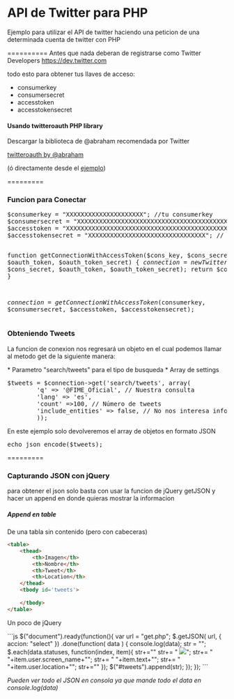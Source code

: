 API de Twitter para PHP
==========

Ejemplo para utilizar el API de twitter haciendo una peticion de una determinada cuenta de twitter con PHP 

==========
Antes que nada deberan de registrarse como Twitter Developers 
https://dev.twitter.com

todo esto para obtener tus llaves de acceso:
* consumerkey
* consumersecret
* accesstoken
* accesstokensecret

<h4>Usando twitteroauth PHP library</h4>

<p>Descargar la biblioteca de  @abraham recomendada por Twitter</p>
<a href="https://dev.twitter.com/overview/api/twitter-libraries">twitteroauth by @abraham</a>
<p>(ó directamente desde el <a href="https://github.com/deache/Twitter_API_Example/tree/master/example">ejemplo</a>)</p>

=========
<h3>Funcion para Conectar</h3>
<pre>
$consumerkey = "XXXXXXXXXXXXXXXXXXXXX"; //tu consumerkey
$consumersecret = "XXXXXXXXXXXXXXXXXXXXXXXXXXXXXXXXXXXXXXXXX"; //tu consumersecretkey
$accesstoken = "XXXXXXXXXXXXXXXXXXXXXXXXXXXXXXXXXXXXXXXXXXXXXX"; // tu access token
$accesstokensecret = "XXXXXXXXXXXXXXXXXXXXXXXXXXXXXXXX"; // tu access token secret


function getConnectionWithAccessToken($cons_key, $cons_secret, $oauth_token, $oauth_token_secret) {
  $connection = new TwitterOAuth($cons_key, $cons_secret, $oauth_token, $oauth_token_secret);
  return $connection;
}
  
$connection = getConnectionWithAccessToken($consumerkey, $consumersecret, $accesstoken, $accesstokensecret);
</pre>


<h3>Obteniendo Tweets</h3>

<p>La funcion de conexion nos regresará un objeto en el cual podemos llamar al metodo get de la siguiente manera:</p>
* Parametro "search/tweets" para el tipo de busqueda
* Array de settings 

<pre>
$tweets = $connection->get('search/tweets', array(
		'q' => '@FIME_Oficial', // Nuestra consulta
		'lang' => 'es', 
		'count' =>100, // Número de tweets
		'include_entities' => false, // No nos interesa información adicional
		));
</pre>

<p>En este ejemplo solo devolveremos el array de objetos en formato JSON</p>
<pre>
echo json_encode($tweets);
</pre>

=========
<h3>Capturando JSON con jQuery</h3>
<p>para obtener el json solo basta con usar la funcion de jQuery getJSON y hacer un append en donde quieras mostrar la informacion</p>

<h5>Append en table</h5>
<p>De una tabla sin contenido (pero con cabeceras) </p>

```html
<table>
	<thead>
		<th>Imagen</th>
		<th>Nombre</th>
		<th>Tweet</th>
		<th>Location</th>
	</thead>
	<tbody id='tweets'>
		
	</tbody>
</table>
```

<p>Un poco de jQuery</p>
```js 
$("document").ready(function(){
	var url = "get.php";
	$.getJSON( url, {
            accion: "select"
	})
         .done(function( data ) {
         	console.log(data);
           str = "";
           $.each(data.statuses, function(index, item){
           		str+="<tr>"
                str+= "	<td><img src='"+item.user.profile_image_url+"'></td>";
                str+= "	<td>"+item.user.screen_name+"</td>";
                str+= "	<td>"+item.text+"</td>";
                str+= "	<td>"+item.user.location+"</td>";
                str+="</tr>"
           });
           $("#tweets").append(str);
        });
});
```

<p><i>Pueden ver todo el JSON en consola ya que mande todo el data en console.log(data)</i></p>
